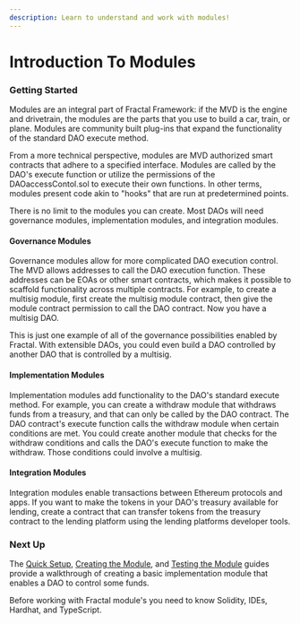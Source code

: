 ```yaml
---
description: Learn to understand and work with modules!
---
```


# Introduction To Modules

### Getting Started

Modules are an integral part of Fractal Framework: if the MVD is the engine and drivetrain, the modules are the parts that you use to build a car, train, or plane. Modules are community built plug-ins that expand the functionality of the standard DAO execute method.

From a more technical perspective, modules are MVD authorized smart contracts that adhere to a specified interface. Modules are called by the DAO's execute function or utilize the permissions of the DAOaccessContol.sol to execute their own functions. In other terms, modules present code akin to "hooks" that are run at predetermined points.

There is no limit to the modules you can create. Most DAOs will need governance modules, implementation modules, and integration modules.&#x20;

#### Governance Modules

Governance modules allow for more complicated DAO execution control. The MVD allows addresses to call the DAO execution function. These addresses can be EOAs or other smart contracts, which makes it possible to scaffold functionality across multiple contracts. For example, to create a multisig module, first create the multisig module contract, then give the module contract permission to call the DAO contract. Now you have a multisig DAO.

This is just one example of all of the governance possibilities enabled by Fractal. With extensible DAOs, you could even build a DAO controlled by another DAO that is controlled by a multisig.

#### Implementation Modules

Implementation modules add functionality to the DAO's standard execute method. For example, you can create a withdraw module that withdraws funds from a treasury, and that can only be called by the DAO contract. The DAO contract's execute function calls the withdraw module when certain conditions are met. You could create another module that checks for the withdraw conditions and calls the DAO's execute function to make the withdraw. Those conditions could involve a multisig.

#### Integration Modules

Integration modules enable transactions between Ethereum protocols and apps. If you want to make the tokens in your DAO's treasury available for lending, create a contract that can transfer tokens from the treasury contract to the lending platform using the lending platforms developer tools.&#x20;

### Next Up

The [Quick Setup](quick-start.md), [Creating the Module](creating-the-module.md), and [Testing the Module](testing-the-module.md) guides provide a walkthrough of creating a basic implementation module that enables a DAO to control some funds.

Before working with Fractal module's you need to know Solidity, IDEs, Hardhat, and TypeScript.

